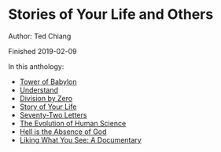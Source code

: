 # Stories of Your Life and Others

Author: Ted Chiang

Finished 2019-02-09

In this anthology:

+ [Tower of Babylon][]
+ [Understand][]
+ [Division by Zero][]
+ [Story of Your Life][]
+ [Seventy-Two Letters][]
+ [The Evolution of Human Science][]
+ [Hell is the Absence of God][]
+ [Liking What You See: A Documentary][]

[Tower of Babylon]: ../stories/tower-of-babylon.md
[Understand]: ../stories/understand.md
[Division by Zero]: ../stories/division-by-zero.md
[Story of Your Life]: ../stories/story-of-your-life.md
[Seventy-Two Letters]: ../stories/seventy-two-letters.md
[The Evolution of Human Science]: ../stories/the-evolution-of-human-science.md
[Hell is the Absence of God]: ../stories/hell-is-the-absence-of-god.md
[Liking What You See: A Documentary]: ../stories/liking-what-you-see-a-documentary.md
